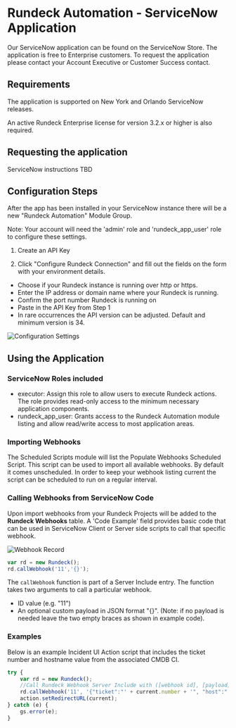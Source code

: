 # Rundeck Automation - ServiceNow Application

Our ServiceNow application can be found on the ServiceNow Store.  The application is free to Enterprise customers.  To request the application please contact your Account Executive or Customer Success contact.

## Requirements

The application is supported on New York and Orlando ServiceNow releases.

An active Rundeck Enterprise license for version 3.2.x or higher is also required.

## Requesting the application

ServiceNow instructions TBD

## Configuration Steps

After the app has been installed in your ServiceNow instance there will be a new "Rundeck Automation" Module Group.

Note: Your account will need the 'admin' role and 'rundeck_app_user' role to configure these settings.

1. Create an API Key

2. Click "Configure Rundeck Connection" and fill out the fields on the form with your environment details.

- Choose if your Rundeck instance is running over http or https.
- Enter the IP address or domain name where your Rundeck is running.
- Confirm the port number Rundeck is running on
- Paste in the API Key from Step 1
- In rare occurrences the API version can be adjusted.  Default and minimum version is 34.

![Configuration Settings](@assets/img/sn-properties-config.png)


## Using the Application

### ServiceNow Roles included

- executor: Assign this role to allow users to execute Rundeck actions.  The role provides read-only access to the minimum necessary application components.
- rundeck_app_user:  Grants access to the Rundeck Automation module listing and allow read/write access to most application areas.

### Importing Webhooks

The Scheduled Scripts module will list the Populate Webhooks Scheduled Script.  This script can be used to import all available webhooks.  By default it comes unscheduled.  In order to keep your webhook listing current the script can be scheduled to run on a regular interval.

### Calling Webhooks from ServiceNow Code

Upon import webhooks from your Rundeck Projects will be added to the **Rundeck Webhooks** table.  A 'Code Example' field provides basic code that can be used in ServiceNow Client or Server side scripts to call that specific webhook.

![Webhook Record](@assets/img/sn-webhook-record.png)

```javascript
var rd = new Rundeck();
rd.callWebhook('11','{}');
```
The `callWebhook` function is part of a Server Include entry. The function takes two arguments to call a particular webhook.
 - ID value (e.g. "11")
 - An optional custom payload in JSON format "{}".  (Note: if no payload is needed leave the two empty braces as shown in example code).

### Examples

Below is an example Incident UI Action script that includes the ticket number and hostname value from the associated CMDB CI.

```javascript
try {
    var rd = new Rundeck();
    //Call Rundeck Webhook Server Include with ([webhook id], [payload])
    rd.callWebhook('11', '{"ticket":"' + current.number + '", "host":"' + current.cmdb_ci.host_name + '"}');
    action.setRedirectURL(current);
} catch (e) {
    gs.error(e);
}
```

